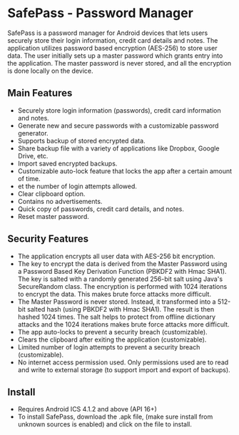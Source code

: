 SafePass - Password Manager
========

SafePass is a password manager for Android devices that lets users securely store their login information, credit card details and notes. The application utilizes password based encryption (AES-256) to store user data. The user initially sets up a master password which grants entry into the application. The master password is never stored, and all the encryption is done locally on the device.

<h2>Main Features</h2>
<ul>
<li>Securely store login information (passwords), credit card information and notes. </li>
<li>Generate new and secure passwords with a customizable password generator. </li>
<li>Supports backup of stored  encrypted data. </li>
<li>Share backup file with a variety of applications like Dropbox, Google Drive, etc. </li>
<li>Import saved encrypted backups. </li>
<li>Customizable auto-lock feature that locks the app after a certain amount of time. </li>
<li>et the number of login attempts allowed. </li>
<li>Clear clipboard option. </li>
<li>Contains no advertisements. </li>
<li>Quick copy of passwords, credit card details, and notes. </li>
<li>Reset master password. </li>
</ul>
 
<h2>Security Features</h2>
<ul>
<li>The application encrypts all user data with AES-256 bit encryption. </li>
<li>The key to encrypt the data is derived from the Master Password using a Password Based Key Derivation Function (PBKDF2 with Hmac SHA1). The key is salted with a randomly generated 256-bit salt using Java's SecureRandom class. The encryption is performed with 1024 iterations to encrypt the data. This makes brute force attacks more difficult. </li>
<li>The Master Password is never stored. Instead, it transformed into a 512-bit salted hash (using PBKDF2 with Hmac SHA1). The result is then hashed 1024 times. The salt helps to protect from offline dictionary attacks and the 1024 iterations makes brute force attacks more difficult. </li>
<li>The app auto-locks to prevent a security breach (customizable). </li>
<li>Clears the clipboard after exiting the application (customizable). </li>
<li>Limited number of login attempts to prevent a security breach (customizable). </li>
<li>No internet access permission used. Only permissions used are to read and write to external storage (to support import and export of backups). </li>
</ul>

<h2> Install </h2>
<ul>
<li>Requires Android ICS 4.1.2 and above (API 16+) </li>
<li>To install SafePass, download the .apk file, (make sure install from unknown sources is enabled) and click on the file to install. </li>
</ul>
